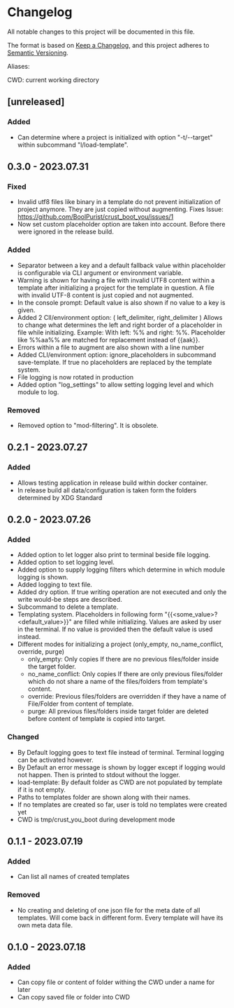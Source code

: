 # Changelog

All notable changes to this project will be documented in this file.

The format is based on [Keep a Changelog](https://keepachangelog.com/en/1.0.0/),
and this project adheres to [Semantic Versioning](https://semver.org/spec/v2.0.0.html).

Aliases:

CWD: current working directory

## [unreleased]

### Added 

- Can determine where a project is initialized with option "-t/--target" within subcommand "l/load-template".

## 0.3.0 - 2023.07.31

### Fixed 

- Invalid utf8 files like binary in a template do not prevent initialization of project anymore. 
  They are just copied without augmenting. Fixes Issue: https://github.com/BoolPurist/crust_boot_you/issues/1
- Now set custom placeholder option are taken into account. Before there were ignored in the release build.

### Added 

- Separator between a key and a default fallback value within placeholder is configurable 
  via CLI argument or environment variable.
- Warning is shown for having a file with invalid UTF8 content within a template 
  after initializing a project for the template in question. 
  A file with invalid UTF-8 content is just copied and not augmented.
- In the console prompt: Default value is also shown if no value to a key is given.
- Added 2 ClI/environment option: ( left_delimiter, right_delimiter )
  Allows to change what determines the left and right border of a placeholder in file while initializing.
  Example: With left: %% and right: %%. Placeholder like %%aa%% are matched for replacement instead of {{aak}}.
- Errors within a file to augment are also shown with a line number
- Added CLI/environment option: ignore_placeholders in subcommand save-template.
  If true no placeholders are replaced by the template system.
- File logging is now rotated in production
- Added option "log_settings" to allow setting logging level and which module to log.

### Removed

- Removed option to "mod-filtering". It is obsolete.

## 0.2.1 - 2023.07.27

### Added 

- Allows testing application in release build within docker container.
- In release build all data/configuration is taken form the folders determined by XDG Standard

## 0.2.0 - 2023.07.26

### Added 

- Added option to let logger also print to terminal beside file logging.
- Added option to set logging level.
- Added option to supply logging filters which determine in which module logging is shown.
- Added logging to text file.
- Added dry option. If true writing operation are not executed and only the write would-be steps are described.
- Subcommand to delete a template. 
- Templating system. Placeholders in following form "{{<some_value>?<default_value>}}" are filled while initializing.
  Values are asked by user in the terminal. If no value is provided then the default value is used instead.
- Different modes for initializing a project (only_empty, no_name_conflict, override, purge)
  - only_empty: Only copies If there are no previous files/folder inside the target folder.
  - no_name_conflict: Only copies If there are only previous files/folder
            which do not share a name of the files/folders from template's content.
  - override: Previous files/folders are overridden
            if they have a name of File/Folder from content of template.
  - purge: All previous files/folders inside target folder are deleted
            before content of template is copied into target.

### Changed 

- By Default logging goes to text file instead of terminal. Terminal logging can be activated however.
- By Default an error message is shown by logger except if logging would not happen.
  Then is printed to stdout without the logger.
- load-template: By default folder as CWD are not populated by template if it is not empty.
- Paths to templates folder are shown along with their names.
- If no templates are created so far, user is told no templates were created yet
- CWD is tmp/crust_you_boot during development mode

## 0.1.1 - 2023.07.19

### Added

- Can list all names of created templates

### Removed

- No creating and deleting of one json file for the meta date of all templates.
  Will come back in different form. Every template will have its own meta data file.

## 0.1.0 - 2023.07.18

### Added

- Can copy file or content of folder withing the CWD under a name for later 
- Can copy saved file or folder into CWD 


